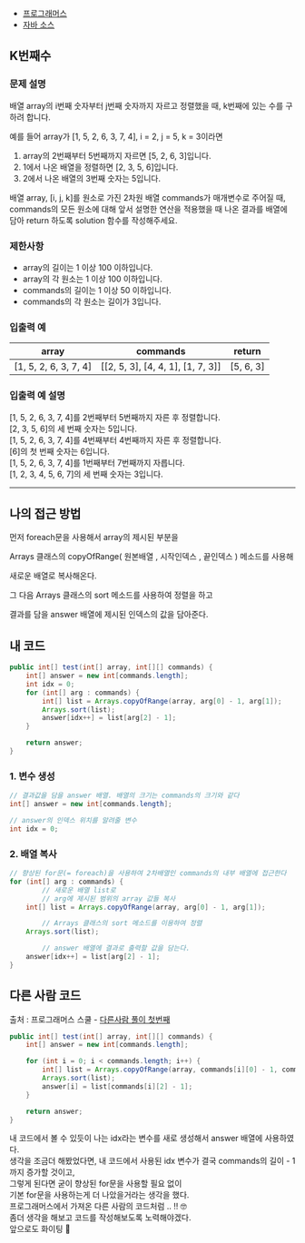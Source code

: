 * [프로그래머스](https://school.programmers.co.kr/learn/courses/30/lessons/42748)
* [자바 소스](../../../CoTeStudy/src/programmers/Test02.java)

## K번째수

### **문제 설명**

배열 array의 i번째 숫자부터 j번째 숫자까지 자르고 정렬했을 때, 
k번째에 있는 수를 구하려 합니다.

예를 들어 array가 [1, 5, 2, 6, 3, 7, 4], i = 2, j = 5, k = 3이라면

1. array의 2번째부터 5번째까지 자르면 [5, 2, 6, 3]입니다.
2. 1에서 나온 배열을 정렬하면 [2, 3, 5, 6]입니다.
3. 2에서 나온 배열의 3번째 숫자는 5입니다.

배열 array, [i, j, k]를 원소로 가진 2차원 배열 commands가 매개변수로 주어질 때, 
commands의 모든 원소에 대해
앞서 설명한 연산을 적용했을 때 나온 결과를 
배열에 담아 return 하도록 solution 함수를 작성해주세요.

### 제한사항

- array의 길이는 1 이상 100 이하입니다.
- array의 각 원소는 1 이상 100 이하입니다.
- commands의 길이는 1 이상 50 이하입니다.
- commands의 각 원소는 길이가 3입니다.

### 입출력 예

| array | commands | return |
| --- | --- | --- |
| [1, 5, 2, 6, 3, 7, 4] | [[2, 5, 3], [4, 4, 1], [1, 7, 3]] | [5, 6, 3] |

### 입출력 예 설명

[1, 5, 2, 6, 3, 7, 4]를 2번째부터 5번째까지 자른 후 정렬합니다.    
[2, 3, 5, 6]의 세 번째 숫자는 5입니다.    
[1, 5, 2, 6, 3, 7, 4]를 4번째부터 4번째까지 자른 후 정렬합니다.    
[6]의 첫 번째 숫자는 6입니다.    
[1, 5, 2, 6, 3, 7, 4]를 1번째부터 7번째까지 자릅니다.     
[1, 2, 3, 4, 5, 6, 7]의 세 번째 숫자는 3입니다.   

---

## 나의 접근 방법

먼저 foreach문을 사용해서 array의 제시된 부분을

Arrays 클래스의 copyOfRange( 원본배열 , 시작인덱스 , 끝인덱스 ) 메소드를 사용해

새로운 배열로 복사해온다.

그 다음 Arrays 클래스의 sort 메소드를 사용하여 정렬을 하고

결과를 담을 answer 배열에 제시된 인덱스의 값을 담아준다.

## 내 코드

```java
public int[] test(int[] array, int[][] commands) {
    int[] answer = new int[commands.length];
    int idx = 0;
    for (int[] arg : commands) {
        int[] list = Arrays.copyOfRange(array, arg[0] - 1, arg[1]);
        Arrays.sort(list);
        answer[idx++] = list[arg[2] - 1];
    }

    return answer;
}
```

### 1.  변수 생성

```java
// 결과값을 담을 answer 배열. 배열의 크기는 commands의 크기와 같다
int[] answer = new int[commands.length]; 

// answer의 인덱스 위치를 알려줄 변수
int idx = 0;
```

### 2. 배열 복사

```java
// 향상된 for문(= foreach)을 사용하여 2차배열인 commands의 내부 배열에 접근한다
for (int[] arg : commands) {
		// 새로운 배열 list로 
		// arg에 제시된 범위의 array 값들 복사
    int[] list = Arrays.copyOfRange(array, arg[0] - 1, arg[1]);

		// Arrays 클래스의 sort 메소드를 이용하여 정렬
    Arrays.sort(list);

		// answer 배열에 결과로 출력할 값을 담는다.
    answer[idx++] = list[arg[2] - 1];
}
```

## 다른 사람 코드

출처 : 프로그래머스 스쿨 - [다른사람 풀이 첫번째]([https://school.programmers.co.kr/learn/courses/30/lessons/42748/solution_groups?language=java](https://school.programmers.co.kr/learn/courses/30/lessons/42748/solution_groups?language=java))

```java
public int[] test(int[] array, int[][] commands) {
    int[] answer = new int[commands.length];

    for (int i = 0; i < commands.length; i++) {
        int[] list = Arrays.copyOfRange(array, commands[i][0] - 1, commands[i][1]);
        Arrays.sort(list);
        answer[i] = list[commands[i][2] - 1];
    }

    return answer;
}
```
내 코드에서 볼 수 있듯이 나는 idx라는 변수를 새로 생성해서 answer 배열에 사용하였다.    
생각을 조금더 해봤었다면, 내 코드에서 사용된 idx 변수가 결국 commands의 길이 - 1 까지 증가할 것이고,    
그렇게 된다면 굳이 향상된 for문을 사용할 필요 없이   
기본 for문을 사용하는게 더 나았을거라는 생각을 했다.  
프로그래머스에서 가져온 다른 사람의 코드처럼 .. !! 🤓  
좀더 생각을 해보고 코드를 작성해보도록 노력해야겠다.  
앞으로도 화이팅 💪  


